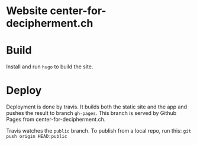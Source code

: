 # Website center-for-decipherment.ch

# Build

Install and run `hugo` to build the site.

# Deploy

Deployment is done by travis. It builds both the static site and the app and pushes the result to branch `gh-pages`. This branch is served by Github Pages from center-for-decipherment.ch.

Travis watches the `public` branch. To publish from a local repo, run this: `git push origin HEAD:public`
